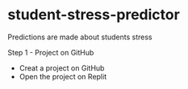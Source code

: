 # student-stress-predictor
Predictions are made about students stress

Step 1 - Project on GitHub
  * Creat a project on GitHub
  * Open the project on Replit
